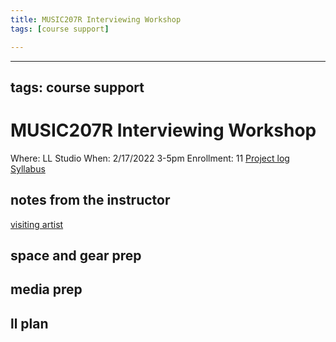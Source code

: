 ```yaml
---
title: MUSIC207R Interviewing Workshop
tags: [course support]

---
```


---
tags: course support
---
# MUSIC207R Interviewing Workshop

Where: LL Studio
When: 2/17/2022 3-5pm
Enrollment: 11
[Project log](https://docs.google.com/document/d/15dRb_jJmvcA3yXCgS9FitRar0WoNIBvjvcXFjXbU5A8/edit#heading=h.g7s5ry3cc7f3)
[Syllabus](https://airtable.com/appOgUGNrRPyW0xRm/tblF0oKLCPhK6TnAe/viwxouIdoOK1PvsTF/recJxCKq2MKJdskPF/flde6CJXApRaFoOpC/attyS2tPTOlasfn5I?blocks=hide)

## notes from the instructor
[visiting artist](https://docs.google.com/document/d/1hI3eb4oXeH-dSodMyWX4FmYpC5AFPPMQYRaGvpGgZUM/edit#)

## space and gear prep
## media prep
## ll plan